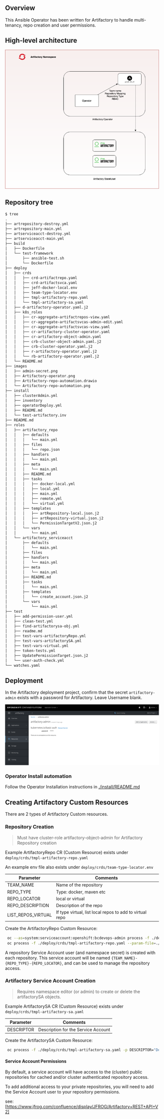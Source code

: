 ## Overview

This Ansible Operator has been written for Artifactory to handle multi-tenancy, repo creation and user permissions.

## High-level architecture

![](images/Artifactory-operator.png) 

## Repository tree

```
$ tree
.
├── artrepository-destroy.yml
├── artrepository-main.yml
├── artserviceacct-destroy.yml
├── artserviceacct-main.yml
├── build
│   ├── Dockerfile
│   └── test-framework
│       ├── ansible-test.sh
│       └── Dockerfile
├── deploy
│   ├── crds
│   │   ├── crd-artifactrepo.yaml
│   │   ├── crd-artifactsvca.yaml
│   │   ├── jeff-docker-local.env
│   │   ├── team-type-locator.env
│   │   ├── tmpl-artifactory-repo.yaml
│   │   └── tmpl-artifactory-sa.yaml
│   ├── d-artifactory-operator.yaml.j2
│   ├── k8s_roles
│   │   ├── cr-aggregate-artifactrepos-view.yaml
│   │   ├── cr-aggregate-artifactsvcas-admin-edit.yaml
│   │   ├── cr-aggregate-artifactsvcas-view.yaml
│   │   ├── cr-artifactory-cluster-operator.yaml
│   │   ├── cr-artifactory-object-admin.yaml
│   │   ├── crb-cluster-object-admin.yaml.j2
│   │   ├── crb-cluster-operator.yaml.j2
│   │   ├── r-artifactory-operator.yaml.j2
│   │   └── rb-artifactory-operator.yaml.j2
│   └── README.md
├── images
│   ├── admin-secret.png
│   ├── Artifactory-operator.png
│   ├── Artifactory-repo-automation.drawio
│   └── Artifactory-repo-automation.png
├── install
│   ├── clusterAdmin.yml
│   ├── inventory
│   ├── operatorDeploy.yml
│   ├── README.md
│   └── test-artifactory.inv
├── README.md
├── roles
│   ├── artifactory_repo
│   │   ├── defaults
│   │   │   └── main.yml
│   │   ├── files
│   │   │   └── repo.json
│   │   ├── handlers
│   │   │   └── main.yml
│   │   ├── meta
│   │   │   └── main.yml
│   │   ├── README.md
│   │   ├── tasks
│   │   │   ├── docker-local.yml
│   │   │   ├── local.yml
│   │   │   ├── main.yml
│   │   │   ├── remote.yml
│   │   │   └── virtual.yml
│   │   ├── templates
│   │   │   ├── artRepository-local.json.j2
│   │   │   ├── artRepository-virtual.json.j2
│   │   │   └── PermissionTargetV2.json.j2
│   │   └── vars
│   │       └── main.yml
│   └── artifactory_serviceacct
│       ├── defaults
│       │   └── main.yml
│       ├── files
│       ├── handlers
│       │   └── main.yml
│       ├── meta
│       │   └── main.yml
│       ├── README.md
│       ├── tasks
│       │   └── main.yml
│       ├── templates
│       │   └── create_account.json.j2
│       └── vars
│           └── main.yml
├── test
│   ├── add-permission-user.yml
│   ├── clean-test.yml
│   ├── find-artifactorysa-obj.yml
│   ├── readme.md
│   ├── test-vars-artifactoryRepo.yml
│   ├── test-vars-artifactorySA.yml
│   ├── test-vars-virtual.yml
│   ├── token-tests.yml
│   ├── UpdatePermissionTarget.json.j2
│   └── user-auth-check.yml
└── watches.yaml
```

## Deployment

In the Artifactory deployment project, confirm that the secret `artifactory-admin` exists with a password for Artifactory. Leave Username blank.

![](images/admin-secret.png)

### Operator Install automation

Follow the Operator Installation instructions in [./install/README.md](./install/README.md)

## Creating Artifactory Custom Resources

There are 2 types of Artifactory Custom resources.

### Repository Creation

> Must have cluster-role artifactory-object-admin for Artifactory Repository creation

Example ArtifactoryRepo CR (Custom Resource) exists under `deploy/crds/tmpl-artifactory-repo.yaml`

An example env file also exists under `deploy/crds/team-type-locator.env`

| Parameter                 | Comments                                                 | 
|---------------------------|----------------------------------------------------------|
| TEAM_NAME                 | Name of the repository                                   |
| REPO_TYPE                 | Type: docker, maven etc                                  |
| REPO_LOCATOR              | local or virtual                                         |
| REPO_DESCRIPTION          | Description of the repo                                  |
| LIST_REPOS_VIRTUAL        | If type virtual, list local repos to add to virtual repo |

Create the ArtifactoryRepo Custom Resource:

``` bash
 oc --as=system:serviceaccount:openshift:bcdevops-admin process -f ./deploy/crds/tmpl-artifactory-repo.yaml --param-file=./deploy/crds/team-type-locator.env --ignore-unknown-parameters=true | oc --as=system:serviceaccount:openshift:bcdevops-admin create -f -
 oc process -f ./deploy/crds/tmpl-artifactory-repo.yaml --param-file=./deploy/crds/team-type-locator.env --ignore-unknown-parameters=true | oc create -f -
```

A repository Service Account user (and namespace secret) is created with each repository.  This service account will be named `{TEAM_NAME}-{REPO_TYPE}-{REPO_LOCATOR}`, and can be used to manage the repository access.

### Artifactory Service Account Creation

> Requires namespace editor (or admin) to create or delete the artifactorySA objects.

Example ArtifactorySA CR (Custom Resource) exists under `deploy/crds/tmpl-artifactory-sa.yaml`

| Parameter                 | Comments                                                 |
|---------------------------|----------------------------------------------------------|
| DESCRIPTOR                | Description for the Service Account                      |

Create the ArtifactorySA Custom Resource:

``` bash
 oc process -f ./deploy/crds/tmpl-artifactory-sa.yaml -p DESCRIPTOR="Description of Service Account" | oc create -f -
```

#### Service Account Permissions

By default, a service account will have access to the (cluster) public repositories for cached and/or cluster authenticated repository access.

To add additional access to your private repositories, you will need to add the Service Account user to your repository permissions.

see: [https://www.jfrog.com/confluence/display/JFROG/Artifactory+REST+API+V2]
